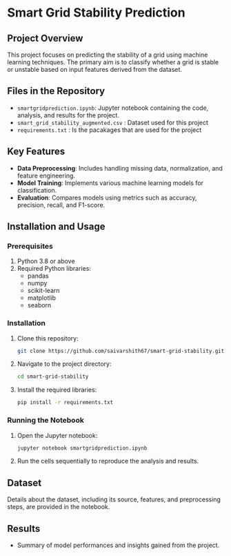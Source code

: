 # Smart Grid Stability Prediction

## Project Overview
This project focuses on predicting the stability of a grid using machine learning techniques. The primary aim is to classify whether a grid is stable or unstable based on input features derived from the dataset.

## Files in the Repository
- `smartgridprediction.ipynb`: Jupyter notebook containing the code, analysis, and results for the project.
- `smart_grid_stability_augmented.csv` : Dataset used for this project
- `requirements.txt` : Is the pacakages that are used for the project

## Key Features
- **Data Preprocessing**: Includes handling missing data, normalization, and feature engineering.
- **Model Training**: Implements various machine learning models for classification.
- **Evaluation**: Compares models using metrics such as accuracy, precision, recall, and F1-score.

## Installation and Usage

### Prerequisites
1. Python 3.8 or above
2. Required Python libraries:
   - pandas
   - numpy
   - scikit-learn
   - matplotlib
   - seaborn

### Installation
1. Clone this repository:
   ```bash
   git clone https://github.com/saivarshith67/smart-grid-stability.git
   ```
2. Navigate to the project directory:
   ```bash
   cd smart-grid-stability
   ```
3. Install the required libraries:
   ```bash
   pip install -r requirements.txt
   ```

### Running the Notebook
1. Open the Jupyter notebook:
   ```bash
   jupyter notebook smartgridprediction.ipynb
   ```
2. Run the cells sequentially to reproduce the analysis and results.

## Dataset
Details about the dataset, including its source, features, and preprocessing steps, are provided in the notebook.

## Results
- Summary of model performances and insights gained from the project.